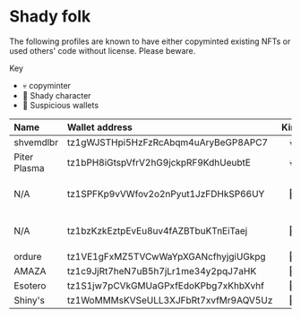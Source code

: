 # Shady folk

The following profiles are known to have either copyminted existing NFTs or used others' code without license. Please beware.

Key
- 💀 copyminter
- 🦝 Shady character
- 👛 Suspicious wallets

| Name | Wallet address | Kind | Notes |
| :--- | :--- | :---: | :--- |
| shvemdlbr | tz1gWJSTHpi5HzFzRcAbqm4uAryBeGP8APC7 | 💀 | |
| Piter Plasma | tz1bPH8iGtspVfrV2hG9jckpRF9KdhUeubtE | 💀 | |
| N/A | tz1SPFKp9vVWfov2o2nPyut1JzFDHkSP66UY | 👛 | Attached to Piter Plasma |
| N/A | tz1bzKzkEztpEvEu8uv4fAZBTbuKTnEiTaej | 👛 | Attached to Piter Plasma |
| ordure | tz1VE1gFxMZ5TVCwWaYpXGANcfhyjgiUGkpg | 🦝 | |
| AMAZA | tz1c9JjRt7heN7uB5h7jLr1me34y2pqJ7aHK | 🦝 | |
| Esotero | tz1S1jw7pCVkGMUaGPxfEdoKPbg7xKhbXvhf | 🦝 | |
| Shiny's | tz1WoMMMsKVSeULL3XJFbRt7xvfMr9AQV5Uz | 🦝 | |